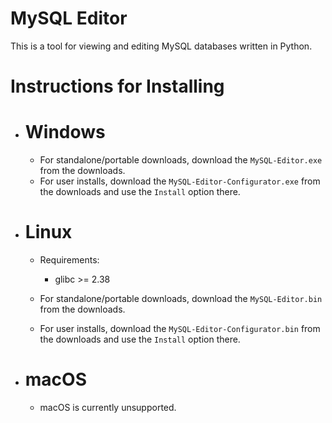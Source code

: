 # MySQL Editor
This is a tool for viewing and editing MySQL databases written in Python.

# Instructions for Installing
+ # Windows
  + For standalone/portable downloads, download the `MySQL-Editor.exe` from the downloads.
  + For user installs, download the `MySQL-Editor-Configurator.exe` from the downloads and use the `Install` option there.

+ # Linux
  + Requirements:
    + glibc >= 2.38

  + For standalone/portable downloads, download the `MySQL-Editor.bin` from the downloads.
  + For user installs, download the `MySQL-Editor-Configurator.bin` from the downloads and use the `Install` option there.

+ # macOS
  + macOS is currently unsupported.
